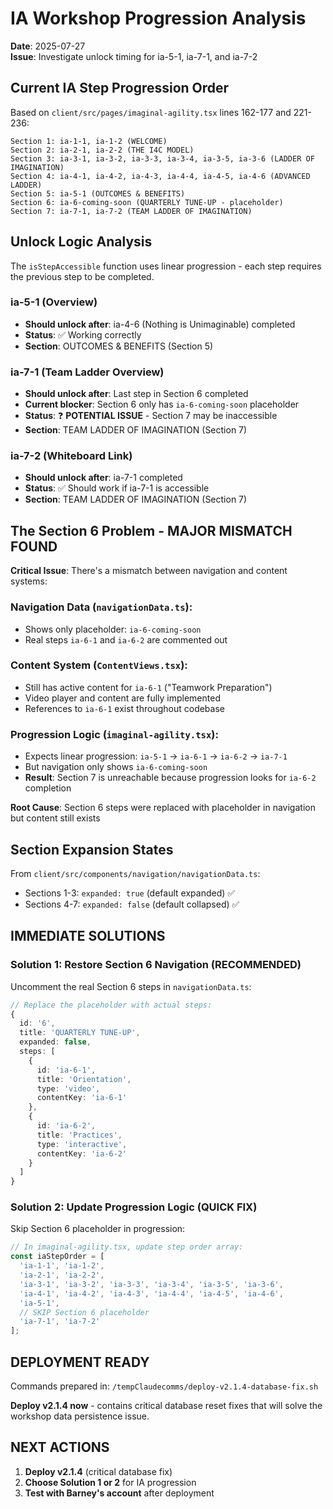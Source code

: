# IA Workshop Progression Analysis
**Date**: 2025-07-27  
**Issue**: Investigate unlock timing for ia-5-1, ia-7-1, and ia-7-2

## Current IA Step Progression Order

Based on `client/src/pages/imaginal-agility.tsx` lines 162-177 and 221-236:

```
Section 1: ia-1-1, ia-1-2 (WELCOME)
Section 2: ia-2-1, ia-2-2 (THE I4C MODEL) 
Section 3: ia-3-1, ia-3-2, ia-3-3, ia-3-4, ia-3-5, ia-3-6 (LADDER OF IMAGINATION)
Section 4: ia-4-1, ia-4-2, ia-4-3, ia-4-4, ia-4-5, ia-4-6 (ADVANCED LADDER)
Section 5: ia-5-1 (OUTCOMES & BENEFITS)
Section 6: ia-6-coming-soon (QUARTERLY TUNE-UP - placeholder)
Section 7: ia-7-1, ia-7-2 (TEAM LADDER OF IMAGINATION)
```

## Unlock Logic Analysis

The `isStepAccessible` function uses linear progression - each step requires the previous step to be completed.

### **ia-5-1 (Overview)** 
- **Should unlock after**: ia-4-6 (Nothing is Unimaginable) completed
- **Status**: ✅ Working correctly
- **Section**: OUTCOMES & BENEFITS (Section 5)

### **ia-7-1 (Team Ladder Overview)**
- **Should unlock after**: Last step in Section 6 completed
- **Current blocker**: Section 6 only has `ia-6-coming-soon` placeholder
- **Status**: ❓ **POTENTIAL ISSUE** - Section 7 may be inaccessible
- **Section**: TEAM LADDER OF IMAGINATION (Section 7)

### **ia-7-2 (Whiteboard Link)**
- **Should unlock after**: ia-7-1 completed  
- **Status**: ✅ Should work if ia-7-1 is accessible
- **Section**: TEAM LADDER OF IMAGINATION (Section 7)

## The Section 6 Problem - MAJOR MISMATCH FOUND

**Critical Issue**: There's a mismatch between navigation and content systems:

### Navigation Data (`navigationData.ts`):
- Shows only placeholder: `ia-6-coming-soon`
- Real steps `ia-6-1` and `ia-6-2` are commented out

### Content System (`ContentViews.tsx`):
- Still has active content for `ia-6-1` ("Teamwork Preparation")
- Video player and content are fully implemented
- References to `ia-6-1` exist throughout codebase

### Progression Logic (`imaginal-agility.tsx`):
- Expects linear progression: `ia-5-1` → `ia-6-1` → `ia-6-2` → `ia-7-1`
- But navigation only shows `ia-6-coming-soon`
- **Result**: Section 7 is unreachable because progression looks for `ia-6-2` completion

**Root Cause**: Section 6 steps were replaced with placeholder in navigation but content still exists

## Section Expansion States

From `client/src/components/navigation/navigationData.ts`:
- Sections 1-3: `expanded: true` (default expanded) ✅
- Sections 4-7: `expanded: false` (default collapsed) ✅

## IMMEDIATE SOLUTIONS

### Solution 1: Restore Section 6 Navigation (RECOMMENDED)
Uncomment the real Section 6 steps in `navigationData.ts`:
```typescript
// Replace the placeholder with actual steps:
{
  id: '6',
  title: 'QUARTERLY TUNE-UP',
  expanded: false,
  steps: [
    { 
      id: 'ia-6-1', 
      title: 'Orientation', 
      type: 'video',
      contentKey: 'ia-6-1'
    },
    { 
      id: 'ia-6-2', 
      title: 'Practices', 
      type: 'interactive',
      contentKey: 'ia-6-2'
    }
  ]
}
```

### Solution 2: Update Progression Logic (QUICK FIX)
Skip Section 6 placeholder in progression:
```typescript
// In imaginal-agility.tsx, update step order array:
const iaStepOrder = [
  'ia-1-1', 'ia-1-2',
  'ia-2-1', 'ia-2-2', 
  'ia-3-1', 'ia-3-2', 'ia-3-3', 'ia-3-4', 'ia-3-5', 'ia-3-6',
  'ia-4-1', 'ia-4-2', 'ia-4-3', 'ia-4-4', 'ia-4-5', 'ia-4-6',
  'ia-5-1',
  // SKIP Section 6 placeholder
  'ia-7-1', 'ia-7-2'
];
```

## DEPLOYMENT READY

Commands prepared in: `/tempClaudecomms/deploy-v2.1.4-database-fix.sh`

**Deploy v2.1.4 now** - contains critical database reset fixes that will solve the workshop data persistence issue.

## NEXT ACTIONS

1. **Deploy v2.1.4** (critical database fix)
2. **Choose Solution 1 or 2** for IA progression 
3. **Test with Barney's account** after deployment
